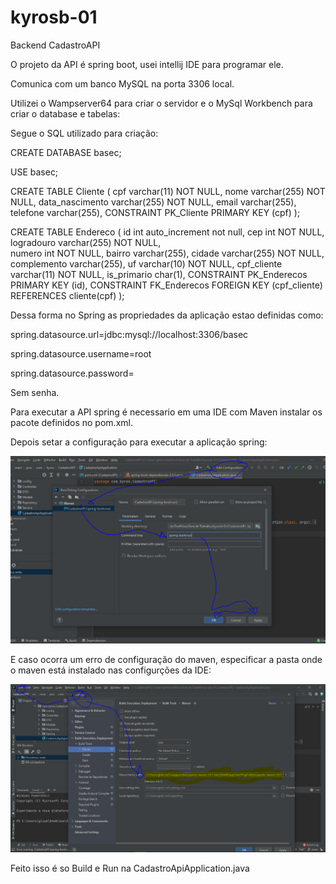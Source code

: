 # kyrosb-01
Backend CadastroAPI

O projeto da API é spring boot, usei intellij IDE para programar ele.

Comunica com um banco MySQL na porta 3306 local. 

Utilizei o Wampserver64 para criar o servidor e o MySql Workbench para criar o database e tabelas:

Segue o SQL utilizado para criação:

CREATE DATABASE basec;

USE basec;

CREATE TABLE Cliente (
    cpf varchar(11) NOT NULL,
    nome varchar(255) NOT NULL,
    data_nascimento varchar(255) NOT NULL,
    email varchar(255),
    telefone varchar(255),
	CONSTRAINT PK_Cliente PRIMARY KEY (cpf)
);

CREATE TABLE Endereco (
	id int auto_increment not null,
    cep int NOT NULL,
    logradouro varchar(255) NOT NULL,    
	numero int NOT NULL,
    bairro varchar(255),
    cidade varchar(255) NOT NULL,
    complemento varchar(255),
    uf varchar(10) NOT NULL,
    cpf_cliente varchar(11) NOT NULL,
    is_primario char(1),
	CONSTRAINT PK_Enderecos PRIMARY KEY (id),
    CONSTRAINT FK_Enderecos FOREIGN KEY (cpf_cliente) REFERENCES cliente(cpf)
);

Dessa forma no Spring as propriedades da aplicação estao definidas como:

spring.datasource.url=jdbc:mysql://localhost:3306/basec

spring.datasource.username=root

spring.datasource.password=


Sem senha.

Para executar a API spring é necessario em uma IDE com Maven instalar os pacote definidos no pom.xml.

Depois setar a configuração para executar a aplicação spring:

![alt text](https://github.com/lisbao1303/start-view/blob/main/public/kyros1.PNG?raw=true)

E caso ocorra um erro de configuração do maven, especificar a pasta onde o maven está instalado nas configurções da IDE:

![alt text](https://github.com/lisbao1303/start-view/blob/main/public/kyros2.PNG?raw=true)

Feito isso é so Build e Run na CadastroApiApplication.java

